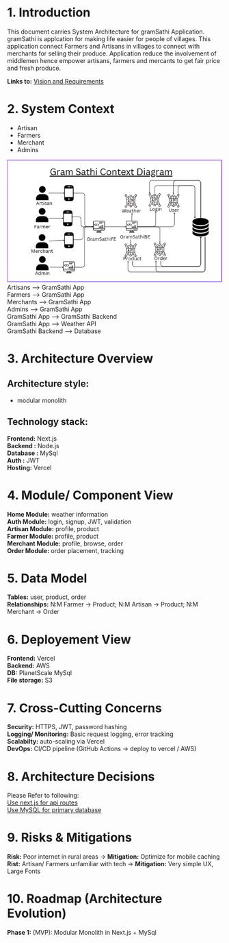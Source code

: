# 1. Introduction
This document carries System Architecture for gramSathi Application. gramSathi is applcation for making life easier for people of villages. This application connect Farmers and Artisans in villages to connect with merchants for selling their produce. Application reduce the involvement of middlemen hence empower artisans, farmers and mercants to get fair price and fresh produce.

**Links to:** [Vision and Requirements](https://github.com/Parveen539/gramSathiArchitecture/blob/main/mvp/vision-and-requirements.md)

# 2. System Context
- Artisan
- Farmers
- Merchant
- Admins

![Context Diagram](https://github.com/Parveen539/gramSathiArchitecture/blob/main/mvp/images/GramSathiContextDiagram.PNG)
Artisans --> GramSathi App  
Farmers --> GramSathi App  
Merchants --> GramSathi App  
Admins --> GramSathi App  
GramSathi App --> GramSathi Backend  
GramSathi App --> Weather API  
GramSathi Backend --> Database  

# 3. Architecture Overview
## Architecture style:
- modular monolith
  
## Technology stack:
**Frontend:** Next.js  
**Backend :** Node.js  
**Database :** MySql  
**Auth :** JWT  
**Hosting:** Vercel  

# 4. Module/ Component View
**Home Module:** weather information  
**Auth Module:** login, signup, JWT, validation  
**Artisan Module:** profile, product  
**Farmer Module:** profile, product  
**Merchant Module:** profile, browse, order  
**Order Module:** order placement, tracking  

# 5. Data Model
**Tables:** user, product, order  
**Relationships:** N:M Farmer -> Product;  N:M Artisan -> Product;  N:M Merchant -> Order 

# 6. Deployement View
**Frontend:** Vercel  
**Backend:** AWS  
**DB:** PlanetScale MySql  
**File storage:** S3  

# 7. Cross-Cutting Concerns
**Security:** HTTPS, JWT, password hashing  
**Logging/ Monitoring:** Basic request logging, error tracking  
**Scalabilty:** auto-scaling via Vercel  
**DevOps:** CI/CD pipeline (GitHub Actions -> deploy to vercel / AWS)  

# 8. Architecture Decisions
Please Refer to following:  
[Use next.js for api routes](https://github.com/Parveen539/gramSathiArchitecture/blob/main/mvp/adr/0001-use-nextjs-api-routes.md)  
[Use MySQL for primary database](https://github.com/Parveen539/gramSathiArchitecture/blob/main/mvp/adr/0002-use-mysql.md)  

# 9. Risks & Mitigations
**Risk:** Poor internet in rural areas -> **Mitigation:** Optimize for mobile caching  
**Rist:** Artisan/ Farmers unfamiliar with tech -> **Mitigation:** Very simple UX, Large Fonts  

# 10. Roadmap (Architecture Evolution) 
**Phase 1:** (MVP): Modular Monolith in Next.js + MySql  
